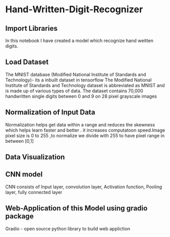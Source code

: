 # Hand-Written-Digit-Recognizer
 ## Import Libraries
In this notebook I have created a model which recognize hand weitten digits.
## Load Dataset
The MNIST database (Modified National Institute of Standards and Technology)- its a inbuilt dataset in tensorflow
The Modified National Institute of Standards and Technology dataset is abbreviated as MNIST and is made up of various types of data. 
The dataset contains 70,000 handwritten single digits between 0 and 9 on 28 pixel grayscale images

## Normalization of Input Data
Normalization helps get data within a range and reduces the skewness which helps learn faster and better .
it increases computatoon speed.Image pixel size is  0 to 255 ,to normalize we divide with 255 to have pixel range in between [0,1]
## Data Visualization
## CNN model
CNN consists of Input layer, convolution layer, Activation function, Pooling layer, fully connected layer
## Web-Application of this Model using gradio package
Gradio - open source python library to   build  web appliction
